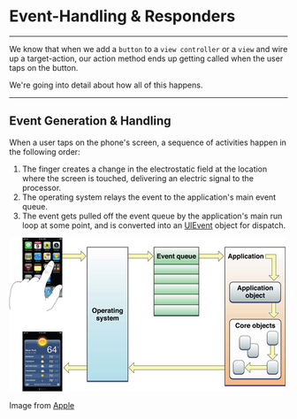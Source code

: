 # Event-Handling & Responders
---

We know that when we add a `button` to a `view controller` or a `view` and wire up a target-action, our action method ends up getting called when the user taps on the button. 

We're going into detail about how all of this happens.

---
## Event Generation & Handling

When a user taps on the phone's screen, a sequence of activities happen in the following order:
1. The finger creates a change in the electrostatic field at the location where the screen is touched, delivering an electric signal to the processor.
2. The operating system relays the event to the application's main event queue.
3. The event gets pulled off the event queue by the application's main run loop at some point, and is converted into an [UIEvent](https://developer.apple.com/documentation/uikit/uievent) object for dispatch.

![Main Event Loop](images/main-event-loop.jpg)

Image from [Apple](https://developer.apple.com/library/archive/documentation/General/Conceptual/Devpedia-CocoaApp/MainEventLoop.html#//apple_ref/doc/uid/TP40009071-CH18-SW1)
